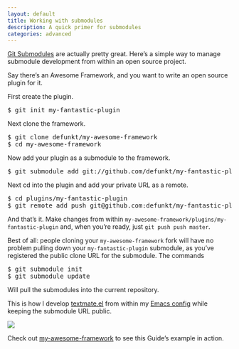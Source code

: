```yaml
---
layout: default
title: Working with submodules
description: A quick primer for submodules
categories: advanced
---
```


[Git Submodules](http://web.archive.org/web/20090416025751/http://www.kernel.org/pub/software/scm/git/docs/git-submodule.html)
are actually pretty great. Here’s a simple way to manage submodule development
from within an open source project.

Say there’s an Awesome Framework, and you want to write an open source plugin for it.

First create the plugin.

<pre class="terminal">
$ git init my-fantastic-plugin
</pre>

Next clone the framework.

<pre class="terminal">
$ git clone defunkt/my-awesome-framework
$ cd my-awesome-framework
</pre>

Now add your plugin as a submodule to the framework.

<pre class="terminal">
$ git submodule add git://github.com/defunkt/my-fantastic-plugin.git plugins/my-fantastic-plugin
</pre>

Next cd into the plugin and add your private URL as a remote.

<pre class="terminal">
$ cd plugins/my-fantastic-plugin
$ git remote add push git@github.com:defunkt/my-fantastic-plugin.git
</pre>

And that’s it. Make changes from within `my-awesome-framework/plugins/my-fantastic-plugin`
and, when you’re ready, just `git push push master`.

Best of all: people cloning your `my-awesome-framework` fork will have no
problem pulling down your `my-fantastic-plugin` submodule, as you’ve registered
the public clone URL for the submodule. The commands

<pre class="terminal">
$ git submodule init
$ git submodule update
</pre>

Will pull the submodules into the current repository.

This is how I develop [textmate.el](http://web.archive.org/web/20090416025751/http://github.com/defunkt/textmate.el)
from within my [Emacs config](http://web.archive.org/web/20090416025751/http://github.com/defunkt/emacs/tree/master/vendor)
while keeping the submodule URL public.

![](http://img.skitch.com/20081126-qrn7p5xwmsi65d4sxdt83bc9u7.png)

Check out [my-awesome-framework](http://web.archive.org/web/20090416025751/http://github.com/defunkt/my-awesome-framework)
to see this Guide’s example in action.
